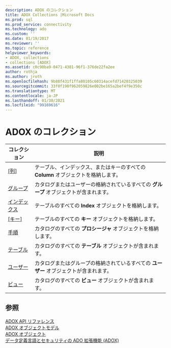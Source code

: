 ```yaml
---
description: ADOX のコレクション
title: ADOX Collections |Microsoft Docs
ms.prod: sql
ms.prod_service: connectivity
ms.technology: ado
ms.custom: ''
ms.date: 01/19/2017
ms.reviewer: ''
ms.topic: reference
helpviewer_keywords:
- ADOX, collections
- collections [ADOX]
ms.assetid: c0c90ba9-0471-4381-96f1-376de22fa2ee
author: rothja
ms.author: jroth
ms.openlocfilehash: 9b88f431f1ffa80105c60314acefd71420325039
ms.sourcegitcommit: 33f0f190f962059826e002be165a2bef4f9e350c
ms.translationtype: MT
ms.contentlocale: ja-JP
ms.lasthandoff: 01/30/2021
ms.locfileid: "99169616"
---
```

# <a name="adox-collections"></a>ADOX のコレクション

|コレクション|説明|  
|-|-|  
|[[列]](./columns-collection-adox.md)|テーブル、インデックス、またはキーのすべての **Column** オブジェクトを格納します。|  
|[グループ](./groups-collection-adox.md)|カタログまたはユーザーの格納されているすべての **グループ** オブジェクトが含まれます。|  
|[インデックス](./indexes-collection-adox.md)|テーブルのすべての **Index** オブジェクトを格納します。|  
|[[キー]](./keys-collection-adox.md)|テーブルのすべての **キー** オブジェクトを格納します。|  
|[手順](./procedures-collection-adox.md)|カタログのすべての **プロシージャ** オブジェクトを格納します。|  
|[テーブル](./tables-collection-adox.md)|カタログのすべての **テーブル** オブジェクトが含まれます。|  
|[ユーザー](./users-collection-adox.md)|カタログまたはグループの格納されているすべての **ユーザー** オブジェクトが含まれます。|  
|[ビュー](./views-collection-adox.md)|カタログのすべての **ビュー** オブジェクトが含まれます。|  
  
## <a name="see-also"></a>参照  
 [ADOX API リファレンス](./adox-object-model.md)   
 [ADOX オブジェクトモデル](./adox-object-model.md)   
 [ADOX オブジェクト](./adox-objects.md)   
 [データ定義言語とセキュリティの ADO 拡張機能 (ADOX)](../../guide/extensions/ado-extensions-for-data-definition-language-and-security-adox.md)